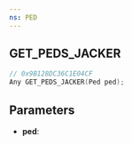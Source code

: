 ```yaml
---
ns: PED
---
```

## GET_PEDS_JACKER

```c
// 0x9B128DC36C1E04CF
Any GET_PEDS_JACKER(Ped ped);
```

## Parameters
* **ped**:

